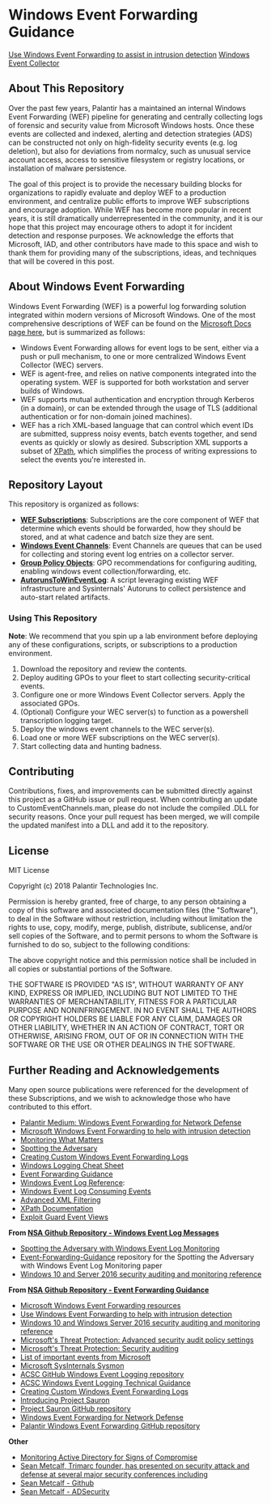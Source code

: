 # Windows Event Forwarding Guidance
[Use Windows Event Forwarding to assist in intrusion detection](https://docs.microsoft.com/en-us/windows/security/threat-protection/use-windows-event-forwarding-to-assist-in-intrusion-detection)
[Windows Event Collector](https://docs.microsoft.com/en-us/windows/desktop/wec/windows-event-collector)

## About This Repository
Over the past few years, Palantir has a maintained an internal Windows Event Forwarding (WEF) pipeline for generating and centrally collecting logs of forensic and security value from Microsoft Windows hosts. Once these events are collected and indexed, alerting and detection strategies (ADS) can be constructed not only on high-fidelity security events (e.g. log deletion), but also for deviations from normalcy, such as unusual service account access, access to sensitive filesystem or registry locations, or installation of malware persistence.

The goal of this project is to provide the necessary building blocks for organizations to rapidly evaluate and deploy WEF to a production environment, and centralize public efforts to improve WEF subscriptions and encourage adoption. While WEF has become more popular in recent years, it is still dramatically underrepresented in the community, and it is our hope that this project may encourage others to adopt it for incident detection and response purposes. We acknowledge the efforts that Microsoft, IAD, and other contributors have made to this space and wish to thank them for providing many of the subscriptions, ideas, and techniques that will be covered in this post.

## About Windows Event Forwarding
Windows Event Forwarding (WEF) is a powerful log forwarding solution integrated within modern versions of Microsoft Windows. One of the most comprehensive descriptions of WEF can be found on the [Microsoft Docs page here](https://docs.microsoft.com/en-us/windows/threat-protection/use-windows-event-forwarding-to-assist-in-instrusion-detection), but is summarized as follows:

* Windows Event Forwarding allows for event logs to be sent, either via a push or pull mechanism, to one or more centralized Windows Event Collector (WEC) servers.
* WEF is agent-free, and relies on native components integrated into the operating system. WEF is supported for both workstation and server builds of Windows.
* WEF supports mutual authentication and encryption through Kerberos (in a domain), or can be extended through the usage of TLS (additional authentication or for non-domain joined machines).
* WEF has a rich XML-based language that can control which event IDs are submitted, suppress noisy events, batch events together, and send events as quickly or slowly as desired. Subscription XML supports a subset of [XPath](https://msdn.microsoft.com/en-us/library/windows/desktop/dd996910(v=vs.85).aspx#limitations), which simplifies the process of writing expressions to select the events you're interested in.

## Repository Layout
This repository is organized as follows:
* [**WEF Subscriptions**](./wef-subscriptions/): Subscriptions are the core component of WEF that determine which events should be forwarded, how they should be stored, and at what cadence and batch size they are sent.
* [**Windows Event Channels**](./windows-event-channels/): Event Channels are queues that can be used for collecting and storing event log entries on a collector server.
* [**Group Policy Objects**](./group-policy-objects/): GPO recommendations for configuring auditing, enabling windows event collection/forwarding, etc.
* [**AutorunsToWinEventLog**](./AutorunsToWinEventLog/): A script leveraging existing WEF infrastructure and Sysinternals' Autoruns to collect persistence and auto-start related artifacts.

### Using This Repository
**Note**: We recommend that you spin up a lab environment before deploying any of these configurations, scripts, or subscriptions to a production environment.

1. Download the repository and review the contents.
2. Deploy auditing GPOs to your fleet to start collecting security-critical events.
3. Configure one or more Windows Event Collector servers. Apply the associated GPOs.
4. (Optional) Configure your WEC server(s) to function as a powershell transcription logging target.
5. Deploy the windows event channels to the WEC server(s).
6. Load one or more WEF subscriptions on the WEC server(s).
7. Start collecting data and hunting badness.

## Contributing
Contributions, fixes, and improvements can be submitted directly against this project as a GitHub issue or pull request. When contributing an update to CustomEventChannels.man, please do not include the compiled .DLL for security reasons. Once your pull request has been merged, we will compile the updated manifest into a DLL and add it to the repository. 

## License
MIT License

Copyright (c) 2018 Palantir Technologies Inc.

Permission is hereby granted, free of charge, to any person obtaining a copy
of this software and associated documentation files (the "Software"), to deal
in the Software without restriction, including without limitation the rights
to use, copy, modify, merge, publish, distribute, sublicense, and/or sell
copies of the Software, and to permit persons to whom the Software is
furnished to do so, subject to the following conditions:

The above copyright notice and this permission notice shall be included in all
copies or substantial portions of the Software.

THE SOFTWARE IS PROVIDED "AS IS", WITHOUT WARRANTY OF ANY KIND, EXPRESS OR
IMPLIED, INCLUDING BUT NOT LIMITED TO THE WARRANTIES OF MERCHANTABILITY,
FITNESS FOR A PARTICULAR PURPOSE AND NONINFRINGEMENT. IN NO EVENT SHALL THE
AUTHORS OR COPYRIGHT HOLDERS BE LIABLE FOR ANY CLAIM, DAMAGES OR OTHER
LIABILITY, WHETHER IN AN ACTION OF CONTRACT, TORT OR OTHERWISE, ARISING FROM,
OUT OF OR IN CONNECTION WITH THE SOFTWARE OR THE USE OR OTHER DEALINGS IN THE
SOFTWARE.

## Further Reading and Acknowledgements

Many open source publications were referenced for the development of these Subscriptions, and we wish to acknowledge those who have contributed to this effort.

* [Palantir Medium: Windows Event Forwarding for Network Defense](https://medium.com/@palantir/windows-event-forwarding-for-network-defense-cb208d5ff86f)
* [Microsoft Windows Event Forwarding to help with intrusion detection](https://docs.microsoft.com/en-us/windows/threat-protection/use-windows-event-forwarding-to-assist-in-instrusion-detection)
* [Monitoring What Matters](https://blogs.technet.microsoft.com/jepayne/2015/11/23/monitoring-what-matters-windows-event-forwarding-for-everyone-even-if-you-already-have-a-siem/)
* [Spotting the Adversary](https://apps.nsa.gov/iaarchive/library/ia-guidance/security-configuration/applications/spotting-the-adversary-with-windows-event-log-monitoring.cfm)
* [Creating Custom Windows Event Forwarding Logs](https://blogs.technet.microsoft.com/russellt/2016/05/18/creating-custom-windows-event-forwarding-logs/)
* [Windows Logging Cheat Sheet](https://static1.squarespace.com/static/552092d5e4b0661088167e5c/t/580595db9f745688bc7477f6/1476761074992/Windows+Logging+Cheat+Sheet_ver_Oct_2016.pdf)
* [Event Forwarding Guidance](https://github.com/nsacyber/Event-Forwarding-Guidance)
* [Windows Event Log Reference](https://msdn.microsoft.com/en-us/library/aa385785(v=vs.85).aspx):
* [Windows Event Log Consuming Events](https://msdn.microsoft.com/en-us/library/dd996910(v=vs.85).aspx)
* [Advanced XML Filtering](https://blogs.technet.microsoft.com/askds/2011/09/26/advanced-xml-filtering-in-the-windows-event-viewer/)
* [XPath Documentation](https://www.w3.org/TR/xpath/)
* [Exploit Guard Event Views](https://docs.microsoft.com/en-us/windows/threat-protection/windows-defender-exploit-guard/event-views-exploit-guard)

**From [NSA Github Repository - Windows Event Log Messages](https://github.com/nsacyber/Windows-Event-Log-Messages)**
* [Spotting the Adversary with Windows Event Log Monitoring](https://apps.nsa.gov/iaarchive/library/reports/spotting-the-adversary-with-windows-event-log-monitoring.cfm)
* [Event-Forwarding-Guidance](https://github.com/nsacyber/Event-Forwarding-Guidance) repository for the Spotting the Adversary with Windows Event Log Monitoring paper
* [Windows 10 and Server 2016 security auditing and monitoring reference](https://www.microsoft.com/en-us/download/details.aspx?id=52630)

**From [NSA Github Repository - Event Forwarding Guidance](https://github.com/nsacyber/Event-Forwarding-Guidance)**
* [Microsoft Windows Event Forwarding resources](https://aka.ms/wef)
* [Use Windows Event Forwarding to help with intrusion detection](https://docs.microsoft.com/en-us/windows/security/threat-protection/use-windows-event-forwarding-to-assist-in-intrusion-detection)
* [Windows 10 and Windows Server 2016 security auditing and monitoring reference](https://www.microsoft.com/en-us/download/details.aspx?id=52630)
* [Microsoft's Threat Protection: Advanced security audit policy settings](https://docs.microsoft.com/en-us/windows/security/threat-protection/auditing/advanced-security-audit-policy-settings)
* [Microsoft's Threat Protection: Security auditing](https://docs.microsoft.com/en-us/windows/security/threat-protection/auditing/security-auditing-overview)
* [List of important events from Microsoft](https://docs.microsoft.com/en-us/windows-server/identity/ad-ds/plan/appendix-l--events-to-monitor)
* [Microsoft SysInternals Sysmon](https://docs.microsoft.com/en-us/sysinternals/downloads/sysmon)
* [ACSC GitHub Windows Event Logging repository](https://github.com/AustralianCyberSecurityCentre/windows_event_logging)
* [ACSC Windows Event Logging Technical Guidance](https://acsc.gov.au/publications/protect/Windows_Event_Logging_Technical_Guidance.pdf)
* [Creating Custom Windows Event Forwarding Logs](https://blogs.technet.microsoft.com/russellt/2016/05/18/creating-custom-windows-event-forwarding-logs/)
* [Introducing Project Sauron](https://blogs.technet.microsoft.com/russellt/2017/05/09/project-sauron-introduction/)
* [Project Sauron GitHub repository](https://github.com/russelltomkins/project-sauron)
* [Windows Event Forwarding for Network Defense](https://medium.com/palantir/windows-event-forwarding-for-network-defense-cb208d5ff86f)
* [Palantir Windows Event Forwarding GitHub repository](https://github.com/palantir/windows-event-forwarding)

**Other**
* [Monitoring Active Directory for Signs of Compromise](https://docs.microsoft.com/en-us/windows-server/identity/ad-ds/plan/security-best-practices/monitoring-active-directory-for-signs-of-compromise)
* [Sean Metcalf, Trimarc founder, has presented on security attack and defense at several major security conferences including](https://www.trimarcsecurity.com/presentations)
* [Sean Metcalf - Github](https://github.com/PyroTek3)
* [Sean Metcalf - ADSecurity](https://adsecurity.org/)
